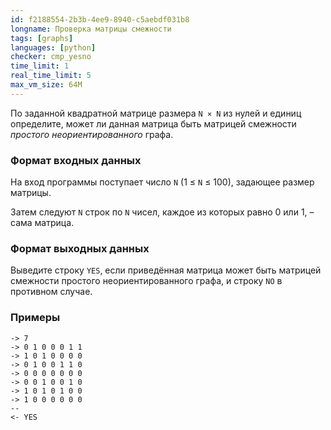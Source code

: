 ```yaml
---
id: f2188554-2b3b-4ee9-8940-c5aebdf031b8
longname: Проверка матрицы смежности
tags: [graphs]
languages: [python]
checker: cmp_yesno
time_limit: 1
real_time_limit: 5
max_vm_size: 64M
---
```


По заданной квадратной матрице размера `N × N` из нулей и единиц определите, может ли данная матрица быть матрицей смежности *простого неориентированного* графа.

### Формат входных данных

На вход программы поступает число `N` (1 ≤ `N` ≤ 100), задающее размер матрицы.

Затем следуют `N` строк по `N` чисел, каждое из которых равно 0 или 1, – сама матрица.

### Формат выходных данных

Выведите строку `YES`, если приведённая матрица может быть матрицей смежности простого неориентированного графа, и строку `NO` в противном случае.

### Примеры

```
-> 7
-> 0 1 0 0 0 1 1
-> 1 0 1 0 0 0 0
-> 0 1 0 0 1 1 0
-> 0 0 0 0 0 0 0
-> 0 0 1 0 0 1 0
-> 1 0 1 0 1 0 0
-> 1 0 0 0 0 0 0
--
<- YES
```
